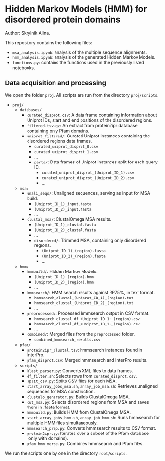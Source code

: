 # Hidden Markov Models (HMM) for disordered protein domains

Author: Skrylnik Alina.

This repository contains the following files: 

- `msa_analysis.ipynb`: analysis of the multiple sequence alignments.
- `hmm_analysis.ipynb`: analysis of the generated Hidden Markov Models.
- `functions.py`: contains the functions used in the previously listed notebooks.

## Data acquisition and processing

We open the folder `proj`. All scripts are run from the directory `proj/scripts`.

- `proj/`
  - `databases/`
    - `curated_disprot.csv`: A data frame containing information about Uniprot IDs, start and end positions of the disordered regions.
    - `filtered.tsv.gz`: An extract from protein2ipr database, containing only Pfam domains.
    - `uniprot_filtered/`: Curated Uniprot instances containing the disordered regions data frames.
      - `curated_uniprot_disprot_0.csv`
      - `curated_uniprot_disprot_1.csv`
      - ...
      - `parts/`: Data frames of Uniprot instances split for each query ID.
         - `curated_uniprot_disprot_(Uniprot_ID_1).csv`
         - `curated_uniprot_disprot_(Uniprot_ID_2).csv`
         - ...
  - `msa/`
    - `unali_seqs/`: Unaligned sequences, serving as input for MSA build.
      - `(Uniprot_ID_1)_input.fasta`
      - `(Uniprot_ID_2)_input.fasta`
      - ...
    - `clustal_msa/`: ClustalOmega MSA results.
      - `(Uniprot_ID_1)_clustal.fasta`
      - `(Uniprot_ID_2)_clustal.fasta`
      - ...
      - `disordered/`: Trimmed MSA, containing only disordered regions.
         - `(Uniprot_ID_1)_(region).fasta`
         - `(Uniprot_ID_2)_(region).fasta`
         - ...
  - `hmm/`
    - `hmmbuild/`: Hidden Markov Models.
      - `(Uniprot_ID_1)_(region).hmm`
      - `(Uniprot_ID_2)_(region).hmm`
      - ...
    - `hmmsearch/`: HMM search results against RP75%, in text format.
      - `hmmsearch_clustal_(Uniprot_ID_1)_(region).txt`
      - `hmmsearch_clustal_(Uniprot_ID_2)_(region).txt`
      - ...
    - `preprocessed/`: Processed hmmsearch output in CSV format.
      - `hmmsearch_clustal_df_(Uniprot_ID_1)_(region).csv`
      - `hmmsearch_clustal_df_(Uniprot_ID_2)_(region).csv`
      - ...
    - `combined/`: Merged files from the `preprocessed` folder.
      - `combined_hmmsearch_results.csv`
  - `pfam/`
    - `protein2ipr_clustal.tsv`: hmmsearch instances found in InterPro.
    - `pfam_disprot.csv`: Merged hmmsearch and InterPro results.
  - `scripts/`
    - `blast_parser.py`: Converts XML files to data frames.
    - `df_filter.sh`: Selects rows from `curated_disprot.csv`.
    - `split_csv.py`: Splits CSV files for each MSA.
    - `start_array_jobs_msa.sh`, `array_job_msa.sh`: Retrieves unaligned sequences for MSA construction.
    - `clustalo_generator.py`: Builds ClustalOmega MSA.
    - `cut_msa.py`: Selects disordered regions from MSA and saves them in .fasta format.
    - `hmmbuild.py`: Builds HMM from ClustalOmega MSA.
    - `start_array_jobs_hmm.sh`, `array_job_hmm.sh`: Runs hmmsearch for multiple HMM files simultaneously.
    - `hmmsearch_prep.py`: Converts hmmsearch results to CSV format.
    - `protein2ipr.py`: Iterates over a subset of the Pfam database (only with domains).
    - `pfam_hmm_merge.py`: Combines hmmsearch and Pfam files.

We run the scripts one by one in the directory `root/scripts`.

